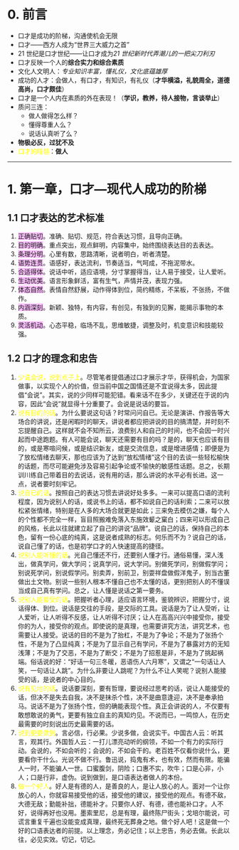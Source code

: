 # 0. 前言
- 口才是成功的阶梯，沟通使机会无限
- 口才——西方人成为“世界三大威力之首”
- 21 世纪是口才世纪——让口才成为*21 世纪新时代弄潮儿的一把尖刀利刃*
- 口才反映一个人的**综合实力和综合素质**
- 文化人文明人：*专业知识丰富，懂礼仪，文化底蕴雄厚*
- 成功的人才：会做人，有口才，有知识，有礼仪（**才华横溢，礼貌周全，道德高尚，口才颇佳**）
- 口才是一个人内在素质的外在表现！（**学识，教养，待人接物，言谈举止**）
- 质问三连：
	- 做人做得怎么样？
	- 懂得尊重人么？
	- 说话认真听了么？ 
- **物极必反，过犹不及**
- <font color="#ffff00">口才的精髓</font>：**做人**

----

# 1. 第一章，口才—现代人成功的阶梯
## 1.1 口才表达的艺术标准
1. <span style="background:#fdbfff">正确贴切</span>。准确、贴切、规范，符合表达习惯，且导向正确。 
2. <span style="background:#fdbfff">目的明确</span>。重点突出，观点鲜明，内容集中，始终围绕表达目的去表达。 
3. <span style="background:#fdbfff">条理分明</span>。心里有数，思路清晰，说者明白，听者清楚。
4. <span style="background:#fdbfff">语势连贯</span>。语感好，表达流利，节奏适当，气呵成，不拖泥带水。 
5. <span style="background:#fdbfff">合适得体</span>。说话中听，适应语境，分寸掌握得当，让人易于接受，让人爱听。
6. <span style="background:#fdbfff">生动优美</span>。语言形象鲜活，富有生气，声情并茂，表现力强。 
7. <span style="background:#fdbfff">体态自然</span>。表情自然舒展，动作得体到位，简约精练，不呆板，不张扬，不做作。
8. <span style="background:#fdbfff">内涵深刻</span>。新颖、独特，有内容，有创见，有独到的见獬，能揭示事物的本质。
9. <span style="background:#fdbfff">灵活机动</span>。心态平稳，临场不乱，思维敏捷，调整及时，机变意识和技能较强。
## 1.2 口才的理念和忠告
1. <font color="#ffff00">少说会说，说到点子上</font>。尽管笔者提倡通过口才展示才华，获得机会，为国家做事，以实现个人的价值，但当前中国之国情还是不宜说得太多，因此提倡“会说”。其实，说的少同样可能犯错。看来话不在多少，关键还在于说的内容，因此“会说”就显得十分重要了。会说是说话的要旨。 
2. <font color="#ffff00"> 说有目的的话</font>。为什么要说这句话？时常问问自已。无论是演讲、作报告等大场合的讲说，还是闲暇时的聊天，讲说者都应把讲说的目的搞清楚，并时刻不忘提醒自己。这样就不会不知所云，浪费别人和自己的时间，也不会因一时兴起而中途跑题。有人可能会说，聊天还需要有目的吗？是的，聊天也应该有目的，或是寒喧问候，或是结识新友，或是交流信息，或是增进感情；即便是为了放松情绪去聊天，那也应该为了达到“放松情绪”这个目的去谈一些轻松榆快的话题，而尽可能避免涉及容易引起争论或不愉快的敏感性话题。总之，长期训川练自己带着目的去说话，说有用的话，那么讲说的水平必有长进。这一点，说者要时刻牢记。
3. <font color="#ffff00"> 说自已的话</font>。按照自己的表达习惯去讲说好处多多。一来可以提高口语的流利程度，因为说别人的话，或说书上的话，都不如说自己的话利索；二来可以放松紧张情绪，特别是在人多的大场合就更是如此；三来免去模仿之嫌，每个人的个性都不完全一样，盲目照搬难免落入东施效颦之窠白；四来可以形成自己的风格，长此以往就建立起了自己的讲说“品牌”。说自己的话，保持自己的本色，留有一份心底的纯真，这是说者成熟的标志。何乐而不为？说自己的话，说自己懂了的话，也是初学口才的人快速提高的捷径。
4. <font color="#ffff00">说别人能听懂的话</font>。光自己懂还不行，还要别人懂才行。通俗易懂，深人浅出，做真学问，做大学问；说真学问，说大学问。别做死学问，别做假学问；别说死学问，别说假学问。别卖弄，别前卫，别耍祥盘做假洋鬼子，别当古董做出土文物。别说一些别人根本不懂自己也不太懂的话，更别把别人的不懂误当成自己真有学问。总之，让人懂是说话之第一要务。 
5. <font color="#ffff00">说别人能接受的话</font>。把握听者心理，适应语言环境，鉴貌辨识，把握分寸，说话得体、到位。说话是交往的手段，是交际的工具。说话是为了让人受听，让人爱听，让人听得不反感，让人听得不讨厌；让人在高高兴兴中接受你，接受你的为人，接受你的观点。即使说的是真理，也需要讲究方法，讲究艺术，也需要让人接受。说话的目的不是为了抬杠，不是为了争论；不是为了张扬个性，不是为了凸显纯真；不是为了显示自己有学问，不是为了暴露对方的无知浅薄；不是为了交恶，不是为了断交；不是为了招惹是非，不是为了挑起祸端。俗话说的好：“好话一句三冬暖，恶语伤人六月寒”，又谓之“一句话让人笑，一句话让人跳”。为什么非要让人跳呢？为什么不让人笑呢？说别人能接受的话，是说者的中心目的。
6. <font color="#ffff00">说有见地的话</font>。说话要深刻，要有哲理，要说经过思考的话，说让人能接受的话，但决不是失去自我，决不是抹杀个性，决不是曲意逢迎，决不是奉承拍马。说话不是为了张扬个性，但的确能表现个性。真正会讲说的人，不仅要有敢想敢说的勇气，更要有独立自主的真知灼见。不说而已，一鸣惊人，在历史最需要的时刻说出历史最需要的话。 
7. <font color="#ffff00"> 说到更要做到</font>。言必信，行必果。少说多做，会说实干。中国古人云：听其言，观其行。外国哲人云：一打儿漂亮动听的纲领，不如一个有力的实际行动。会说的，不如会听的；会说的，不如会干的。老百姓不仅看你说什么，更要看你干什么。光说不做不行。鲁迅说，捣鬼有术，也有效，然而有限。能骗人一时，不能骗人一世。口蜜腹剑，阴险；口惠不实，吹牛；口是心非，小人；口是行非，虚伪。说到做到，是口语表达者做人的本份。 
8. <font color="#ffff00">做一个好人</font>。好人是有德的人，是善良的人，是让人放心的人。面对一个让你放心的人，你就容易接受他的话，接受他的建议，接受他的观点。有德不敌，大德无敌；勤能补拙，德能补才。只要你人好、有德，德也能补口才。人不好，说得再好也没用。墨索里尼，总是有理，最终陈尸街头；戈培尔能说，可谎言重复千遍也没能变成真理，最终死无葬身之地。做个好人吧！这是做一个好的口语表达者的前提。以上理念，务必记住；以上忠告，务必去做。长此以往，必见实效。切记，切记。